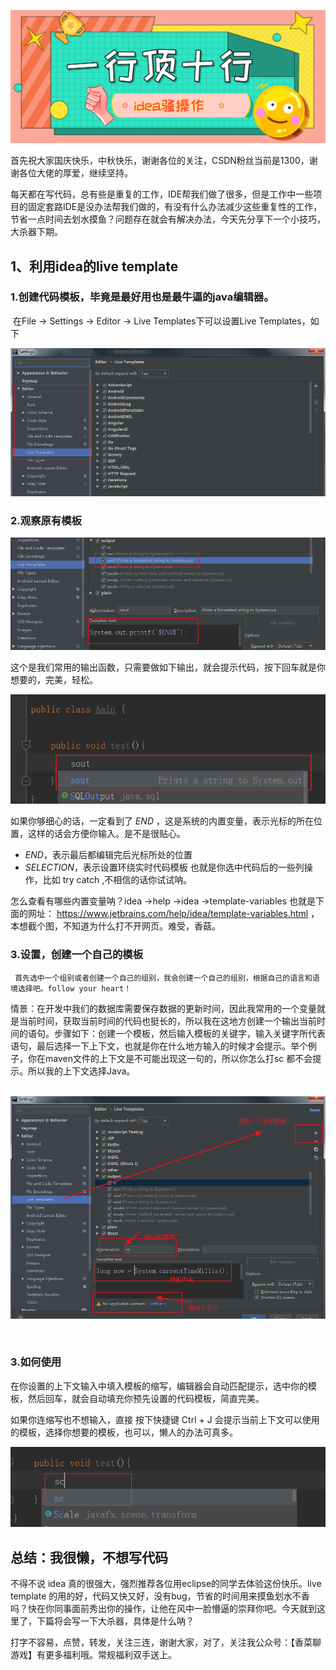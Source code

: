 ![image-20201001080325215](../\img\20201001\1.png)

首先祝大家国庆快乐，中秋快乐，谢谢各位的关注，CSDN粉丝当前是1300，谢谢各位大佬的厚爱，继续坚持。

每天都在写代码，总有些是重复的工作，IDE帮我们做了很多，但是工作中一些项目的固定套路IDE是没办法帮我们做的，有没有什么办法减少这些重复性的工作，节省一点时间去划水摸鱼？问题存在就会有解决办法，今天先分享下一个小技巧，大杀器下期。

## 1、利用idea的live template 

### 	1.创建代码模板，毕竟是最好用也是最牛逼的java编辑器。

​		在File -> Settings -> Editor -> Live Templates下可以设置Live Templates，如下

![image-20201001070000435](../\img\20201001\2.png)

### 2.观察原有模板

![image-20201001072408896](../\img\20201001\3.png)

这个是我们常用的输出函数，只需要做如下输出，就会提示代码，按下回车就是你想要的，完美，轻松。

![image-20201001072529357](../\img\20201001\4.png)

如果你够细心的话，一定看到了 $END$  ，这是系统的内置变量，表示光标的所在位置，这样的话会方便你输入。是不是很贴心。

- $END$，表示最后都编辑完后光标所处的位置
- $SELECTION$，表示设置环绕实时代码模板 也就是你选中代码后的一些列操作，比如 try catch ,不相信的话你试试呐。

怎么查看有哪些内置变量呐？idea ->help ->idea ->template-variables 也就是下面的网址：    https://www.jetbrains.com/help/idea/template-variables.html ，本想截个图，不知道为什么打不开网页。难受，香菇。

### 	3.设置，创建一个自己的模板

 	 首先选中一个组别或者创建一个自己的组别，我会创建一个自己的组别，根据自己的语言和语境选择吧。follow your heart！

情景：在开发中我们的数据库需要保存数据的更新时间，因此我常用的一个变量就是当前时间，获取当前时间的代码也挺长的，所以我在这地方创建一个输出当前时间的语句。步骤如下：创建一个模板，然后输入模板的关键字，输入关键字所代表语句，最后选择一下上下文，也就是你在什么地方输入的时候才会提示。举个例子，你在maven文件的上下文是不可能出现这一句的，所以你怎么打sc 都不会提示。所以我的上下文选择Java。

​	![image-20201001072113343](../\img\20201001\5.png)

​	

### 	3.如何使用

 在你设置的上下文输入中填入模板的缩写，编辑器会自动匹配提示，选中你的模板，然后回车，就会自动填充你预先设置的代码模板，简直完美。

如果你连缩写也不想输入，直接 按下快捷键  Ctrl + J 会提示当前上下文可以使用的模板，选择你想要的模板，也可以，懒人的办法可真多。

![image-20201001080424736](../\img\20201001\6.png)

## 总结：我很懒，不想写代码

不得不说 idea 真的很强大，强烈推荐各位用eclipse的同学去体验这份快乐。live template 的用的好，代码又快又好，没有bug，节省的时间用来摸鱼划水不香吗？快在你同事面前秀出你的操作，让他在风中一脸懵逼的崇拜你吧。今天就到这里了，下篇将会写一下大杀器，具体是什么呐？

打字不容易，点赞，转发，关注三连，谢谢大家，对了，关注我公众号：【香菜聊游戏】有更多福利哦。常规福利双手送上。